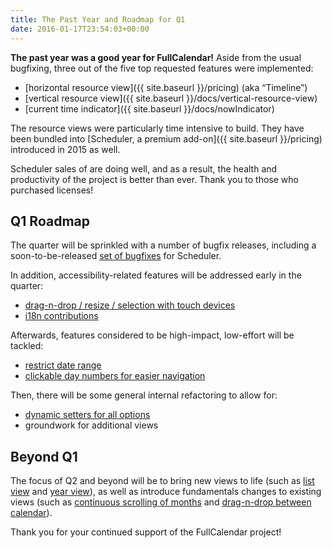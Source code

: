 ```yaml
---
title: The Past Year and Roadmap for Q1
date: 2016-01-17T23:54:03+00:00
---
```


**The past year was a good year for FullCalendar!** Aside from the usual bugfixing, three out of the five top requested features were implemented:

* [horizontal resource view]({{ site.baseurl }}/pricing) (aka &#8220;Timeline&#8221;)
* [vertical resource view]({{ site.baseurl }}/docs/vertical-resource-view)
* [current time indicator]({{ site.baseurl }}/docs/nowIndicator)

The resource views were particularly time intensive to build. They have been bundled into [Scheduler, a premium add-on]({{ site.baseurl }}/pricing) introduced in 2015 as well.

Scheduler sales of are doing well, and as a result, the health and productivity of the project is better than ever. Thank you to those who purchased licenses!

## Q1 Roadmap

The quarter will be sprinkled with a number of bugfix releases, including a soon-to-be-released <a href="https://github.com/fullcalendar/fullcalendar-scheduler/issues?q=is%3Aopen+is%3Aissue+label%3AStatus-Confirmed" target="_blank">set of bugfixes</a> for Scheduler.

In addition, accessibility-related features will be addressed early in the quarter:

* <a href="https://github.com/fullcalendar/fullcalendar/issues/994" target="_blank">drag-n-drop / resize / selection with touch devices</a>
* <a href="https://github.com/fullcalendar/fullcalendar/issues?q=is%3Aopen+is%3Aissue+label%3Ai18n" target="_blank">i18n contributions</a>

Afterwards, features considered to be high-impact, low-effort will be tackled:

* <a href="https://github.com/fullcalendar/fullcalendar/issues/429" target="_blank">restrict date range</a>
* <a href="https://github.com/fullcalendar/fullcalendar/issues/424" target="_blank">clickable day numbers for easier navigation</a>

Then, there will be some general internal refactoring to allow for:

* <a href="https://github.com/fullcalendar/fullcalendar/issues/564" target="_blank">dynamic setters for all options</a>
* groundwork for additional views

## Beyond Q1

The focus of Q2 and beyond will be to bring new views to life (such as <a href="https://github.com/fullcalendar/fullcalendar/issues/560" target="_blank">list view</a> and <a href="https://github.com/fullcalendar/fullcalendar/issues/1140" target="_blank">year view</a>), as well as introduce fundamentals changes to existing views (such as <a href="https://github.com/fullcalendar/fullcalendar/issues/2276" target="_blank">continuous scrolling of months</a> and <a href="https://github.com/fullcalendar/fullcalendar/issues/820" target="_blank">drag-n-drop between calendar</a>).

Thank you for your continued support of the FullCalendar project!
